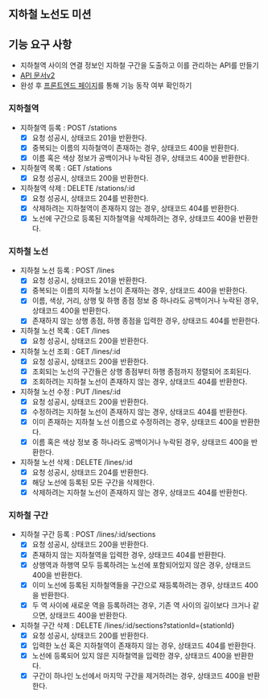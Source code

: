 ## 지하철 노선도 미션

## 기능 요구 사항

- 지하철역 사이의 연결 정보인 지하철 구간을 도출하고 이를 관리하는 API를 만들기
- [API 문서v2](https://techcourse-storage.s3.ap-northeast-2.amazonaws.com/c682be69ae4e412c9e3905a59ef7b7ed)
- 완성 후 [프론트엔드 페이지](https://d2owgqwkhzq0my.cloudfront.net/index.html)를 통해 기능 동작 여부 확인하기

### 지하철역

- 지하철역 등록 : POST /stations
    - [x] 요청 성공시, 상태코드 201을 반환한다.
    - [x] 중복되는 이름의 지하철역이 존재하는 경우, 상태코드 400을 반환한다.
    - [x] 이름 혹은 색상 정보가 공백이거나 누락된 경우, 상태코드 400을 반환한다.
- 지하철역 목록 : GET /stations
    - [x] 요청 성공시, 상태코드 200을 반환한다.
- 지하철역 삭제 : DELETE /stations/:id
    - [x] 요청 성공시, 상태코드 204를 반환한다.
    - [x] 삭제하려는 지하철역이 존재하지 않는 경우, 상태코드 404를 반환한다.
    - [x] 노선에 구간으로 등록된 지하철역을 삭제하려는 경우, 상태코드 400을 반환한다.

### 지하철 노선

- 지하철 노선 등록 : POST /lines
    - [x] 요청 성공시, 상태코드 201을 반환한다.
    - [x] 중복되는 이름의 지하철 노선이 존재하는 경우, 상태코드 400을 반환한다.
    - [x] 이름, 색상, 거리, 상행 및 하행 종점 정보 중 하나라도 공백이거나 누락된 경우, 상태코드 400을 반환한다.
    - [x] 존재하지 않는 상행 종점, 하행 종점을 입력한 경우, 상태코드 404를 반환한다.
- 지하철 노선 목록 : GET /lines
    - [x] 요청 성공시, 상태코드 200을 반환한다.
- 지하철 노선 조회 : GET /lines/:id
    - [x] 요청 성공시, 상태코드 200을 반환한다.
    - [x] 조회되는 노선의 구간들은 상행 종점부터 하행 종점까지 정렬되어 조회된다.
    - [x] 조회하려는 지하철 노선이 존재하지 않는 경우, 상태코드 404를 반환한다.
- 지하철 노선 수정 : PUT /lines/:id
    - [x] 요청 성공시, 상태코드 200을 반환한다.
    - [x] 수정하려는 지하철 노선이 존재하지 않는 경우, 상태코드 404를 반환한다.
    - [x] 이미 존재하는 지하철 노선 이름으로 수정하려는 경우, 상태코드 400을 반환한다.
    - [x] 이름 혹은 색상 정보 중 하나라도 공백이거나 누락된 경우, 상태코드 400을 반환한다.
- 지하철 노선 삭제 : DELETE /lines/:id
    - [x] 요청 성공시, 상태코드 204를 반환한다.
    - [x] 해당 노선에 등록된 모든 구간을 삭제한다.
    - [x] 삭제하려는 지하철 노선이 존재하지 않는 경우, 상태코드 404를 반환한다.

### 지하철 구간

- 지하철 구간 등록 : POST /lines/:id/sections
    - [x] 요청 성공시, 상태코드 200을 반환한다.
    - [x] 존재하지 않는 지하철역을 입력한 경우, 상태코드 404를 반환한다.
    - [x] 상행역과 하행역 모두 등록하려는 노선에 포함되어있지 않은 경우, 상태코드 400을 반환한다.
    - [x] 이미 노선에 등록된 지하철역들을 구간으로 재등록하려는 경우, 상태코드 400을 반환한다.
    - [x] 두 역 사이에 새로운 역을 등록하려는 경우, 기존 역 사이의 길이보다 크거나 같으면, 상태코드 400을 반환한다.
- 지하철 구간 삭제 : DELETE /lines/:id/sections?stationId={stationId}
    - [x] 요청 성공시, 상태코드 200를 반환한다.
    - [x] 입력한 노선 혹은 지하철역이 존재하지 않는 경우, 상태코드 404를 반환한다.
    - [x] 노선에 등록되어 있지 않은 지하철역을 입력한 경우, 상태코드 400을 반환한다.
    - [x] 구간이 하나인 노선에서 마지막 구간을 제거하려는 경우, 상태코드 400을 반환한다.
